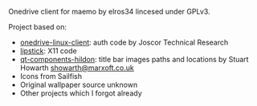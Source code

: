 Onedrive client for maemo by elros34 lincesed under GPLv3.

Project based on:
- [onedrive-linux-client](https://github.com/01000101/onedrive-linux-client): auth code by Joscor Technical Research
- [lipstick](https://git.merproject.org/mer-core/lipstick): X11 code
- [qt-components-hildon](https://github.com/marxoft/qt-components-hildon): title bar images paths and locations by Stuart Howarth <showarth@marxoft.co.uk>
- Icons from Sailfish
- Original wallpaper source unknown
- Other projects which I forgot already
